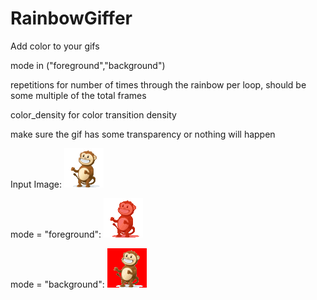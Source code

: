 # RainbowGiffer
Add color to your gifs

mode in ("foreground","background")

repetitions for number of times through the rainbow per loop, should be some multiple of the total frames

color_density for color transition density

make sure the gif has some transparency or nothing will happen

Input Image:
![Input Image](/monkey_transparent_small.gif) 

mode = "foreground":
![Rainbow Foreground](/rainbow_foreground.gif)

mode = "background":
![Rainbow Background](/rainbow_background.gif) 
